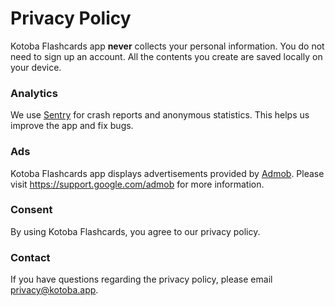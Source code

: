 # Privacy Policy

Kotoba Flashcards app **never** collects your personal information. You do not need to sign up an account. All the contents you create are saved locally on your device.

### Analytics

We use [Sentry](https://sentry.io/privacy/) for crash reports and anonymous statistics. This helps us improve the app and fix bugs.

### Ads

Kotoba Flashcards app displays advertisements provided by [Admob](https://www.google.com/admob). Please visit https://support.google.com/admob for more information.

### Consent

By using Kotoba Flashcards, you agree to our privacy policy.

### Contact

If you have questions regarding the privacy policy, please email <privacy@kotoba.app>.
